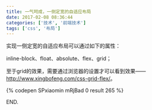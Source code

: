 ```yaml
---
title: 一气呵成，一侧定宽的自适应布局
date: 2017-02-08 08:36:44
categories: ['技术', '前端技术']
tags: ['css', '布局']
---
```


实现一侧定宽的自适应布局可以通过如下的属性：

inline-block、float、absolute、flex、grid；

至于grid的效果，需要通过浏览器的设置才可以看到效果——<http://www.xingbofeng.com/css-grid-flex/>。

{% codepen SPxiaomin mRjBad 0 result 265 %}

END.
